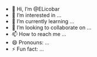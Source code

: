 - 👋 Hi, I’m @ELicobar
- 👀 I’m interested in ...
- 🌱 I’m currently learning ...
- 💞️ I’m looking to collaborate on ...
- 📫 How to reach me ...
- 😄 Pronouns: ...
- ⚡ Fun fact: ...

<!---
ELicobar/ELicobar is a ✨ special ✨ repository because its `README.md` (this file) appears on your GitHub profile.
You can click the Preview link to take a look at your changes.

[reStart-python-cloud9.zip](https://github.com/user-attachments/files/17644996/reStart-python-cloud9.zip)

--->
